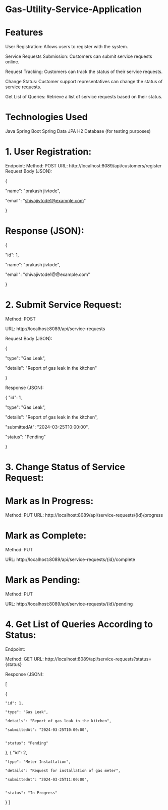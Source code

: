 # Gas-Utility-Service-Application

# Features

User Registration: Allows users to register with the system.

Service Requests Submission: Customers can submit service requests online.

Request Tracking: Customers can track the status of their service requests.

Change Status: Customer support representatives can change the status of service requests.

Get List of Queries: Retrieve a list of service requests based on their status.

# Technologies Used
Java
Spring Boot
Spring Data JPA
H2 Database (for testing purposes)

# 1. User Registration:
Endpoint:
Method: POST
URL: http://localhost:8089/api/customers/register
Request Body (JSON):

{

  "name": "prakash jivtode",
  
  "email": "shivajivtode1@example.com"
  
}

# Response (JSON):

{

  "id": 1,
  
  "name": "prakash jivtode",
  
  "email": "shivajivtode1@@example.com"
  
}

# 2. Submit Service Request:


Method: POST

URL: http://localhost:8089/api/service-requests

Request Body (JSON):

{

  "type": "Gas Leak",
  
  "details": "Report of gas leak in the kitchen"
  
}

Response (JSON):


{
  "id": 1,
  
  "type": "Gas Leak",
  
  "details": "Report of gas leak in the kitchen",
  
  "submittedAt": "2024-03-25T10:00:00",
  
  
  "status": "Pending"
  
}

# 3. Change Status of Service Request:

# Mark as In Progress:
Method: PUT
URL: http://localhost:8089/api/service-requests/{id}/progress



# Mark as Complete:
Method: PUT

URL: http://localhost:8089/api/service-requests/{id}/complete



# Mark as Pending:

Method: PUT

URL: http://localhost:8089/api/service-requests/{id}/pending



# 4. Get List of Queries According to Status:
Endpoint:

Method: GET
URL: http://localhost:8089/api/service-requests?status={status}



Response (JSON):

[

  {
  
    "id": 1,
    
    "type": "Gas Leak",
    
    "details": "Report of gas leak in the kitchen",
    
    "submittedAt": "2024-03-25T10:00:00",
    
    
    "status": "Pending"
  },
  {
    "id": 2,
    
    "type": "Meter Installation",
    
    "details": "Request for installation of gas meter",
    
    "submittedAt": "2024-03-25T11:00:00",
  
    
    "status": "In Progress"
    
  }
]
